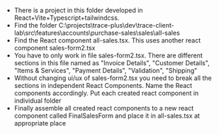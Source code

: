 - There is a project in this folder developed in React+Vite+Typescript+tailwindcss.
- Find the folder C:\projects\trace-plus\dev\trace-client-lab\src\features\accounts\purchase-sales\sales\all-sales
- Find the React component all-sales.tsx. This uses another react component sales-form2.tsx
- You have to only work in file sales-form2.tsx. There are different sections in this file named as "Invoice Details", "Customer Details", "Items & Services", "Payment Details", "Validation", "Shipping"
- Without changing ui/ux of sales-form2.tsx you need to break all the sections in independent React Components. Name the React components accordingly. Put each created react component in individual folder
- Finally assemble all created react components to a new react component called FinalSalesForm and place it in all-sales.tsx at appropriate place